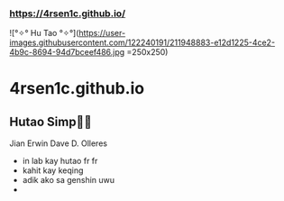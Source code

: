 ### https://4rsen1c.github.io/
![°✧° Hu Tao °✧°](https://user-images.githubusercontent.com/122240191/211948883-e12d1225-4ce2-4b9c-8694-94d7bceef486.jpg =250x250)
# 4rsen1c.github.io
## Hutao Simp🥰🥰
Jian Erwin Dave D. Olleres
- in lab kay hutao fr fr
- kahit kay keqing 
- adik ako sa genshin uwu
- 

